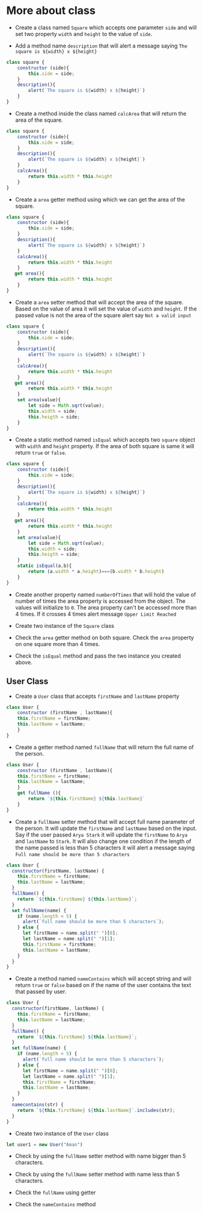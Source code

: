 # More about class

- Create a class named `Square` which accepts one parameter `side` and will set two property `width` and `height` to the value of `side`.
<!-- ```js
class square {
    constructor (side){
        this.width = side;
        this.height
    }
    
} 
```
-->


- Add a method name `description` that will alert a message saying `The square is ${width} x ${height}`

```js
class square {
    constructor (side){
        this.side = side;
    }
    description(){
        alert(`The square is ${width} x ${height}`)
    }
}
```
- Create a method inside the class named `calcArea` that will return the area of the square.
```js
class square {
    constructor (side){
        this.side = side;
    }
    description(){
        alert(`The square is ${width} x ${height}`)
    }
    calcArea(){
        return this.width * this.height
    }
}
```

- Create a `area` getter method using which we can get the area of the square.
```js
class square {
    constructor (side){
        this.side = side;
    }
    description(){
        alert(`The square is ${width} x ${height}`)
    }
    calcArea(){
        return this.width * this.height
    }
   get area(){
        return this.width * this.height
    }
}
```
- Create a `area` setter method that will accept the area of the square. Based on the value of area it will set the value of `width` and `height`. If the passed value is not the area of the square alert say `Not a valid input`
```js
class square {
    constructor (side){
        this.side = side;
    }
    description(){
        alert(`The square is ${width} x ${height}`)
    }
    calcArea(){
        return this.width * this.height
    }
   get area(){
        return this.width * this.height
    }
    set area(value){
        let side = Math.sqrt(value);
        this.width = side;
        this.heigth = side;
    }
}
```

- Create a static method named `isEqual` which accepts two `square` object with `width` and `height` property. If the area of both square is same it will return `true` or `false`.
```js
class square {
    constructor (side){
        this.side = side;
    }
    description(){
        alert(`The square is ${width} x ${height}`)
    }
    calcArea(){
        return this.width * this.height
    }
   get area(){
        return this.width * this.height
    }
    set area(value){
        let side = Math.sqrt(value);
        this.width = side;
        this.heigth = side;
    }
    static isEqual(a,b){
        return (a.width * a.height)===(b.width * b.height)
    }
}
```


- Create another property named `numberOfTimes` that will hold the value of number of times the area property is accessed from the object. The values will initialize to `0`. The area property can't be accessed more than 4 times. If it crosses 4 times alert message `Upper Limit Reached`

- Create two instance of the `Square` class

- Check the `area` getter method on both square. Check the `area` property on one square more than 4 times.

- Check the `isEqual` method and pass the two instance you created above.

## User Class

- Create a `User` class that accepts `firstName` and `lastName` property
```js
class User {
    constructor (firstName , lastName){
    this.firstName = firstName;
    this.lastName = lastName;
    }
}
```

- Create a getter method named `fullName` that will return the full name of the person.
```js
class User {
    constructor (firstName , lastName){
    this.firstName = firstName;
    this.lastName = lastName;
    }
    get fullName (){
        return `${this.firstName} ${this.lastName}`
    }
}
```

- Create a `fullName` setter method that will accept full name parameter of the person. It will update the `firstName` and `lastName` based on the input. Say if the user passed `Arya Stark` it will update the `firstName` to `Arya` and `lastName` to `Stark`. It will also change one condition if the length of the name passed is less than 5 characters it will alert a message saying `Full name should be more than 5 characters`
```js
class User {
  constructor(firstName, lastName) {
    this.firstName = firstName;
    this.lastName = lastName;
  }
  fullName() {
    return `${this.firstName} ${this.lastName}`;
  }
  set fullName(name) {
    if (name.length < 5) {
      alert(`full name should be more than 5 characters`);
    } else {
      let firstName = name.split(" ")[0];
      let lastName = name.split(" ")[1];
      this.firstName = firstName;
      this.lastName = lastName;
    }
  }
}
```
- Create a method named `nameContains` which will accept string and will return `true` or `false` based on if the name of the user contains the text that passed by user.
```js
class User {
  constructor(firstName, lastName) {
    this.firstName = firstName;
    this.lastName = lastName;
  }
  fullName() {
    return `${this.firstName} ${this.lastName}`;
  }
  set fullName(name) {
    if (name.length < 5) {
      alert(`full name should be more than 5 characters`);
    } else {
      let firstName = name.split(" ")[0];
      let lastName = name.split(" ")[1];
      this.firstName = firstName;
      this.lastName = lastName;
    }
  }
  namecontains(str) {
    return `${this.firstName} ${this.lastName}`.includes(str);
  }
}
```
- Create two instance of the `User` class
```js
let user1 = new User("Aman")
```
- Check by using the `fullName` setter method with name bigger than 5 characters.

- Check by using the `fullName` setter method with name less than 5 characters.

- Check the `fullName` using getter

- Check the `nameContains` method
